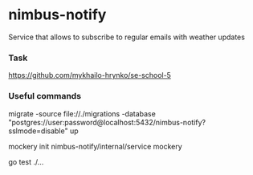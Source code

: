 # nimbus-notify
Service that allows to subscribe to regular emails with weather updates


### Task
https://github.com/mykhailo-hrynko/se-school-5


### Useful commands
migrate -source file://./migrations -database "postgres://user:password@localhost:5432/nimbus-notify?sslmode=disable" up

mockery init nimbus-notify/internal/service
mockery

go test ./...

